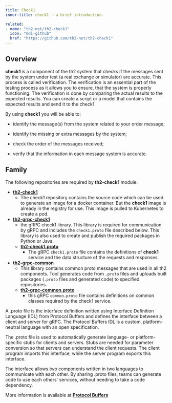 ```yaml
---
title: Check1
inner-title: check1 - a brief introduction.

related:
- name: "th2-net/th2-check1"
  icon: "mdi-github"
  href: "https://github.com/th2-net/th2-check1"
---
```

## Overview
<b> check1 </b> is a component of the th2 system that checks if the messages sent by the system under test (a real  exchange or simulator) are accurate. This process is called verification. The verification is an essential part of the testing process as it allows you to ensure, that the system is properly functioning. The verification is done by comparing the actual results to the expected results. You can create a script or a model that contains the expected results and send it to the check1.

By using **check1** you will be able to:

- identify the message(s) from the system related to your order message;

- identify the missing or extra messages by the system;

- check the order of the messages received;

- verify that the information in each message system is accurate.


## Family
The following repositories are required by **th2-check1** module:

- [**th2-check1**](https://github.com/th2-net/th2-check1)
  - The check1 repository contains the source code which can be used to generate an image for a docker container. But the **check1** image is already in the registry for use. This image is pulled to Kubernetes to create a pod.
- [**th2-grpc-check1**](https://github.com/th2-net/th2-grpc-check1)
  - the gRPC check1 library. This library is required for communication by gRPC and includes the `check1.proto` file described below. This library is also used to create and publish the required packages in Python or Java.
  - [**th2-check1.proto**](https://github.com/th2-net/th2-grpc-check1/blob/master/src/main/proto/th2_grpc_check1/check1.proto)
    - The gRPC `check1.proto` file contains the definitions of **check1** service and the data structure of the requests and responses.
- [**th2-grpc-common**](https://github.com/th2-net/th2-grpc-common)
  - This library contains common proto messages that are used in all th2 components. Tool generates code from `.proto` files and uploads built packages (`.proto` files and generated code) to specified repositories.
  - [**th2-grpc-common.proto**](https://github.com/th2-net/th2-grpc-common/blob/master/src/main/proto/th2_grpc_common/common.proto)
    - this gRPC `common.proto` file contains definitions on common classes required by the check1 service.

<notice info>
A .proto file is the interface definition written using Interface Definition Language (IDL) from Protocol Buffers and defines the interface between a client and server for gRPC. The Protocol Buffers IDL is a custom, platform-neutral language with an open specification.

The .proto file is used to automatically generate language- or platform-specific stubs for clients and servers. Stubs are needed for parameter conversion so that servers can understand the client requests. The client program imports this interface, while the server program exports this interface.

The interface allows two components written in two languages to communicate with each other. By sharing .proto files, teams can generate code to use each others' services, without needing to take a code dependency.

More information is available at [**Protocol Buffers**](https://developers.google.com/protocol-buffers/docs/overview)

</notice>
